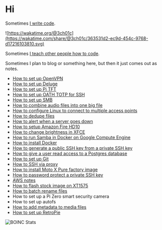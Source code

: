 # Hi

Sometimes [I write code](https://github.com/3ch01c).

![https://wakatime.org/@3ch01c](https://wakatime.com/share/@3ch01c/363531d2-ec9d-454c-9768-d17216103810.svg)

Sometimes [I teach other people how to code](https://coderdojolosalamos.wordpress.com).

Sometimes I plan to blog or something here, but then it just comes out as notes.

- [How to set up OpenVPN](https://github.com/3ch01c/utils/blob/master/docs/openvpn_setup.md)
- [How to set up Deluge](https://github.com/3ch01c/utils/blob/master/docs/deluge_setup.md)
- [How to set up Pi TFT](https://github.com/3ch01c/utils/blob/master/docs/pi_tft_setup.md)
- [How to set up OATH TOTP for SSH](https://github.com/3ch01c/utils/wiki/How-to-set-up-SSH-server-with-TOTP-authentication)
- [How to set up SMB](https://github.com/3ch01c/utils/wiki/SMB)
- [How to combine audio files into one big file](https://github.com/3ch01c/utils/wiki/Combine-audio-files-into-one-big-file)
- [How to configure Linux to connect to multiple access points](https://github.com/3ch01c/utils/wiki/Configure-Linux-to-connect-to-multiple-access-points)
- [How to dedupe files](https://github.com/3ch01c/utils/wiki/dedupe)
- [How to alert when a server goes down](https://github.com/3ch01c/utils/wiki/How-to-alert-when-a-server-goes-down)
- [How to setup Amazon Fire HD10](docs/how-to-setup-amazon-fire-hd10.md)
- [How to change brightness in XFCE](docs/how-to-change-brightness-in-xfce.md)
- [How to run Samba in Docker on Google Compute Engine](docs/how-to-run-samba-in-docker-on-gce.md)
- [How to install Docker](docs/how-to-install-docker.md)
- [How to generate a public SSH key from a private SSH key](docs/how-to-generate-public-ssh-key-from-private-ssh-key.md)
- [How to give a user read access to a Postgres database](docs/how-to-create-a-readonly-user-in-postgres.md)
- [How to set up Git](docs/how-to-setup-git.md)
- [How to SSH via proxy](docs/ssh-via-proxy.md)
- [How to install Moto X Pure factory image](docs/how-to-install-motorola-xt575-stock-image.md)
- [How to password protect a private SSH key](docs/how-to-password-protect-a-private-SSH-key.md)
- [AWS notes](docs/aws.md)
- [How to flash stock image on XT1575](docs/how-to-flash-stock-on-xt1575.md)
- [How to batch rename files](docs/how-to-batch-rename-files.md)
- How to set up a Pi Zero smart security camera
- How to set up autofs
- [How to add metadata to media files](docs/how-to-add-metadata-to-media-files.md)
- [How to set up RetroPie](docs/retropie.md)

![BOINC Stats](https://www.boincstats.com/signature/-1/user/73865533687/sig.png)
